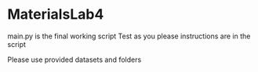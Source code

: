 ﻿# MaterialsLab4
main.py is the final working script
Test as you please instructions are in the script

Please use provided datasets and folders
